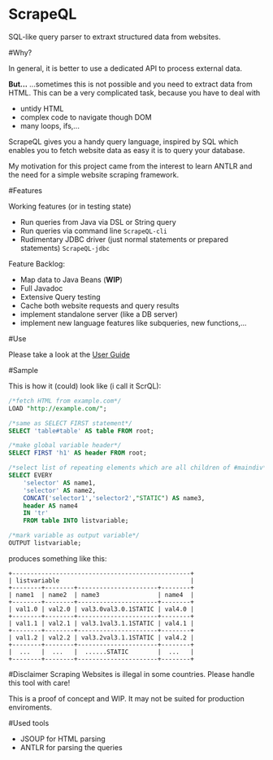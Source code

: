 # ScrapeQL
SQL-like query parser to extraxt structured data from websites.

#Why?

In general, it is better to use a dedicated API to process external data.

**But...**
...sometimes this is not possible and you need to extract data from HTML. This can be a very complicated task, because you have to deal with
 - untidy HTML
 - complex code to navigate though DOM
 - many loops, ifs,...

ScrapeQL gives you a handy query language, inspired by SQL which enables you to fetch website data as easy it is to query your database.

My motivation for this project came from the interest to learn ANTLR and the need for a simple website scraping framework.

#Features

Working features (or in testing state)
 - Run queries from Java via DSL or String query
 - Run queries via command line `ScrapeQL-cli`
 - Rudimentary JDBC driver (just normal statements or prepared statements) `ScrapeQL-jdbc`

Feature Backlog:
 - Map data to Java Beans (**WIP**)
 - Full Javadoc
 - Extensive Query testing
 - Cache both website requests and query results
 - implement standalone server (like a DB server)
 - implement new language features like subqueries, new functions,...

#Use

Please take a look at the [User Guide](https://github.com/plechi/ScrapeQL/wiki)

#Sample

This is how it (could) look like (i call it ScrQL):

```sql
/*fetch HTML from example.com*/
LOAD "http://example.com/"; 

/*same as SELECT FIRST statement*/
SELECT 'table#table' AS table FROM root; 

/*make global variable header*/
SELECT FIRST 'h1' AS header FROM root; 

/*select list of repeating elements which are all children of #maindiv*/
SELECT EVERY 
    'selector' AS name1, 
    'selector' AS name2, 
    CONCAT('selector1','selector2',"STATIC") AS name3, 
    header AS name4 
    IN 'tr'
    FROM table INTO listvariable;

/*mark variable as output variable*/
OUTPUT listvariable; 
```
produces something like this:

```
+-------------------------------------------------+
| listvariable                                    |
+--------+--------+----------------------+--------+
| name1  | name2  | name3                | name4  |
+--------+--------+----------------------+--------+
| val1.0 | val2.0 | val3.0val3.0.1STATIC | val4.0 |
+--------+--------+----------------------+--------+
| val1.1 | val2.1 | val3.1val3.1.1STATIC | val4.1 |
+--------+--------+----------------------+--------+
| val1.2 | val2.2 | val3.2val3.1.1STATIC | val4.2 |
+--------+--------+----------------------+--------+
|  ...   |  ...   |  ......STATIC        |  ...   |
+--------+--------+----------------------+--------+
```

#Disclaimer
Scraping Websites is illegal in some countries. Please handle this tool with care!

This is a proof of concept and WIP. It may not be suited for production enviroments.

#Used tools

 - JSOUP for HTML parsing
 - ANTLR for parsing the queries
